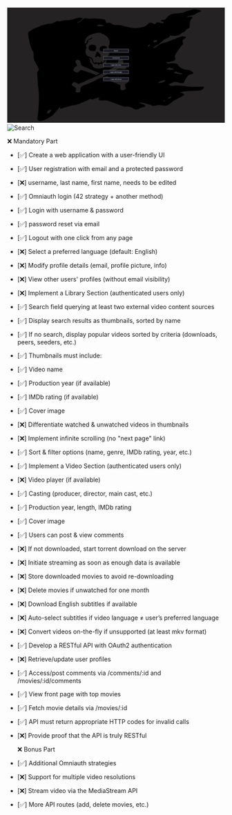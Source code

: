 ![Login](./login.png)
![Search](./search.png)

❌ Mandatory Part

- [✅] Create a web application with a user-friendly UI
- [✅] User registration with email and a protected password
- [❌] username, last name, first name, needs to be edited
- [✅] Omniauth login (42 strategy + another method)
- [✅] Login with username & password
- [✅] password reset via email
- [✅] Logout with one click from any page
- [❌] Select a preferred language (default: English)
- [❌] Modify profile details (email, profile picture, info)
- [❌] View other users' profiles (without email visibility)
- [❌] Implement a Library Section (authenticated users only)
- [✅] Search field querying at least two external video content sources
- [✅] Display search results as thumbnails, sorted by name
- [✅] If no search, display popular videos sorted by criteria (downloads, peers, seeders, etc.)
- [✅] Thumbnails must include:
- [✅] Video name
- [✅] Production year (if available)
- [✅] IMDb rating (if available)
- [✅] Cover image
- [❌] Differentiate watched & unwatched videos in thumbnails
- [❌] Implement infinite scrolling (no "next page" link)
- [✅] Sort & filter options (name, genre, IMDb rating, year, etc.)
- [✅] Implement a Video Section (authenticated users only)
- [❌] Video player (if available)
- [✅] Casting (producer, director, main cast, etc.)
- [✅] Production year, length, IMDb rating
- [✅] Cover image
- [✅] Users can post & view comments
- [❌] If not downloaded, start torrent download on the server
- [❌] Initiate streaming as soon as enough data is available
- [❌] Store downloaded movies to avoid re-downloading
- [❌] Delete movies if unwatched for one month
- [❌] Download English subtitles if available
- [❌] Auto-select subtitles if video language ≠ user’s preferred language
- [❌] Convert videos on-the-fly if unsupported (at least mkv format)
- [✅] Develop a RESTful API with OAuth2 authentication
- [❌] Retrieve/update user profiles
- [✅] Access/post comments via /comments/:id and /movies/:id/comments
- [✅] View front page with top movies
- [✅] Fetch movie details via /movies/:id
- [✅] API must return appropriate HTTP codes for invalid calls
- [❌] Provide proof that the API is truly RESTful

  ❌ Bonus Part
- [✅] Additional Omniauth strategies
- [❌] Support for multiple video resolutions
- [❌] Stream video via the MediaStream API
- [✅] More API routes (add, delete movies, etc.)
